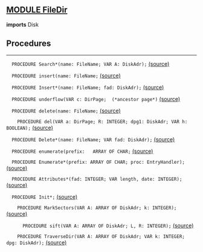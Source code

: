 
## [MODULE FileDir](https://github.com/io-core/Files/blob/main/FileDir.Mod)

  **imports** Disk
## Procedures
---

`  PROCEDURE Search*(name: FileName; VAR A: DiskAdr);` [(source)](https://github.com/io-core/Files/blob/main/FileDir.Mod#L80)


`  PROCEDURE insert(name: FileName;` [(source)](https://github.com/io-core/Files/blob/main/FileDir.Mod#L97)


`  PROCEDURE Insert*(name: FileName; fad: DiskAdr);` [(source)](https://github.com/io-core/Files/blob/main/FileDir.Mod#L157)


`  PROCEDURE underflow(VAR c: DirPage;  (*ancestor page*)` [(source)](https://github.com/io-core/Files/blob/main/FileDir.Mod#L171)


`  PROCEDURE delete(name: FileName;` [(source)](https://github.com/io-core/Files/blob/main/FileDir.Mod#L220)


`    PROCEDURE del(VAR a: DirPage; R: INTEGER; dpg1: DiskAdr; VAR h: BOOLEAN);` [(source)](https://github.com/io-core/Files/blob/main/FileDir.Mod#L231)


`  PROCEDURE Delete*(name: FileName; VAR fad: DiskAdr);` [(source)](https://github.com/io-core/Files/blob/main/FileDir.Mod#L266)


`  PROCEDURE enumerate(prefix:   ARRAY OF CHAR;` [(source)](https://github.com/io-core/Files/blob/main/FileDir.Mod#L280)


`  PROCEDURE Enumerate*(prefix: ARRAY OF CHAR; proc: EntryHandler);` [(source)](https://github.com/io-core/Files/blob/main/FileDir.Mod#L306)


`  PROCEDURE Attributes*(fad: INTEGER; VAR length, date: INTEGER);` [(source)](https://github.com/io-core/Files/blob/main/FileDir.Mod#L311)


`  PROCEDURE Init*;` [(source)](https://github.com/io-core/Files/blob/main/FileDir.Mod#L318)


`    PROCEDURE MarkSectors(VAR A: ARRAY OF DiskAdr; k: INTEGER);` [(source)](https://github.com/io-core/Files/blob/main/FileDir.Mod#L322)


`      PROCEDURE sift(VAR A: ARRAY OF DiskAdr; L, R: INTEGER);` [(source)](https://github.com/io-core/Files/blob/main/FileDir.Mod#L327)


`    PROCEDURE TraverseDir(VAR A: ARRAY OF DiskAdr; VAR k: INTEGER; dpg: DiskAdr);` [(source)](https://github.com/io-core/Files/blob/main/FileDir.Mod#L361)

